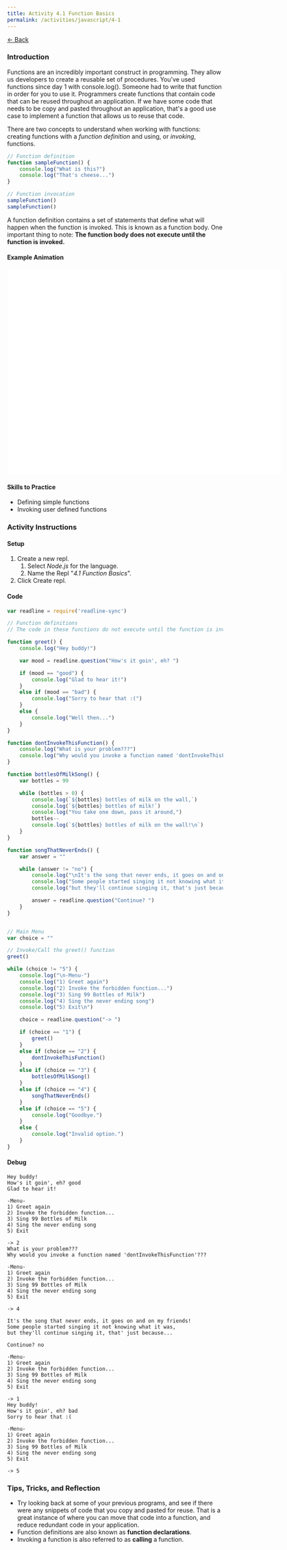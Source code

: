```yaml
---
title: Activity 4.1 Function Basics
permalink: /activities/javascript/4-1
---
```


[← Back](/activities/javascript/)

### Introduction

Functions are an incredibly important construct in programming. They allow us developers to create a reusable set of procedures. You've used functions since day 1 with console.log(). Someone had to write that function in order for you to use it. Programmers create functions that contain code that can be reused throughout an application. If we have some code that needs to be copy and pasted throughout an application, that's a good use case to implement a function that allows us to reuse that code.

There are two concepts to understand when working with functions: creating functions with a *function definition* and using, or *invoking*, functions.

```js
// Function definition
function sampleFunction() {
    console.log("What is this?")
    console.log("That's cheese...")
}

// Function invocation
sampleFunction()
sampleFunction()
```

A function definition contains a set of statements that define what will happen when the function is invoked. This is known as a function body. One important thing to note: **The function body does not execute until the function is invoked.**

#### Example Animation

<div id="animation_container" style="background-color:rgba(255, 255, 255, 1.00); width:640px; height:480px">
    <canvas id="canvas" width="640" height="480" style="position: absolute; display: block; background-color:rgba(255, 255, 255, 1.00);"></canvas>
    <div id="dom_overlay_container" style="pointer-events:none; overflow:hidden; width:640px; height:480px; position: absolute; left: 0px; top: 0px; display: block;">
    </div>
</div>

<script src="https://code.createjs.com/1.0.0/createjs.min.js"></script>
<script src="/assets/js/function-animation-basic.js"></script>
<script>
var canvas, stage, exportRoot, anim_container, dom_overlay_container, fnStartAnimation;
(function init() {
	canvas = document.getElementById("canvas");
	anim_container = document.getElementById("animation_container");
	dom_overlay_container = document.getElementById("dom_overlay_container");
	var comp=AdobeAn.getComposition("4F30DD8EC1DDFB4098147C02ED0AD997");
	var lib=comp.getLibrary();
	handleComplete({},comp);
})()
function handleComplete(evt,comp) {
	//This function is always called, irrespective of the content. You can use the variable "stage" after it is created in token create_stage.
	var lib=comp.getLibrary();
	var ss=comp.getSpriteSheet();
	exportRoot = new lib.FunctionAnimationBasic();
	stage = new lib.Stage(canvas);
	stage.enableMouseOver();	
	//Registers the "tick" event listener.
	fnStartAnimation = function() {
		stage.addChild(exportRoot);
		createjs.Ticker.framerate = lib.properties.fps;
		createjs.Ticker.addEventListener("tick", stage);
	}	    
	//Code to support hidpi screens and responsive scaling.
	AdobeAn.makeResponsive(true,'width',false,1,[canvas,anim_container,dom_overlay_container]);	
	AdobeAn.compositionLoaded(lib.properties.id);
	fnStartAnimation();
}
</script>

#### Skills to Practice

- Defining simple functions
- Invoking user defined functions


### Activity Instructions

#### Setup
1. Create a new repl.
    1. Select *Node.js* for the language.
    2. Name the Repl "*4.1 Function Basics*".
2. Click Create repl.

#### Code

```js
var readline = require('readline-sync')

// Function definitions
// The code in these functions do not execute until the function is invoked.

function greet() {
    console.log("Hey buddy!")

    var mood = readline.question("How's it goin', eh? ")

    if (mood == "good") {
        console.log("Glad to hear it!")
    }
    else if (mood == "bad") {
        console.log("Sorry to hear that :(")
    }
    else {
        console.log("Well then...")
    }
}

function dontInvokeThisFunction() {
    console.log("What is your problem???")
    console.log("Why would you invoke a function named 'dontInvokeThisFunction'???")
}

function bottlesOfMilkSong() {
    var bottles = 99

    while (bottles > 0) {
        console.log(`${bottles} bottles of milk on the wall,`)
        console.log(`${bottles} bottles of milk!`)
        console.log("You take one down, pass it around,")
        bottles--
        console.log(`${bottles} bottles of milk on the wall!\n`)
    }
}

function songThatNeverEnds() {
    var answer = ""

    while (answer != "no") {
        console.log("\nIt's the song that never ends, it goes on and on my friends!")
        console.log("Some people started singing it not knowing what it was,")
        console.log("but they'll continue singing it, that's just because...\n")

        answer = readline.question("Continue? ")
    }
}


// Main Menu
var choice = ""

// Invoke/Call the greet() function
greet()

while (choice != "5") {
    console.log("\n-Menu-")
    console.log("1) Greet again")
    console.log("2) Invoke the forbidden function...")
    console.log("3) Sing 99 Bottles of Milk")
    console.log("4) Sing the never ending song")
    console.log("5) Exit\n")

    choice = readline.question("-> ")

    if (choice == "1") {
        greet()
    }
    else if (choice == "2") {
        dontInvokeThisFunction()
    }
    else if (choice == "3") {
        bottlesOfMilkSong()
    }
    else if (choice == "4") {
        songThatNeverEnds()
    }
    else if (choice == "5") {
        console.log("Goodbye.")
    }
    else {
        console.log("Invalid option.")
    }
}
```

#### Debug

```shell
Hey buddy!
How's it goin', eh? good
Glad to hear it!

-Menu-
1) Greet again
2) Invoke the forbidden function...
3) Sing 99 Bottles of Milk
4) Sing the never ending song      
5) Exit

-> 2
What is your problem???
Why would you invoke a function named 'dontInvokeThisFunction'???

-Menu-
1) Greet again
2) Invoke the forbidden function...
3) Sing 99 Bottles of Milk
4) Sing the never ending song
5) Exit

-> 4

It's the song that never ends, it goes on and on my friends!
Some people started singing it not knowing what it was,     
but they'll continue singing it, that' just because...      

Continue? no

-Menu-
1) Greet again
2) Invoke the forbidden function...
3) Sing 99 Bottles of Milk
4) Sing the never ending song      
5) Exit

-> 1
Hey buddy!
How's it goin', eh? bad
Sorry to hear that :(

-Menu-
1) Greet again
2) Invoke the forbidden function...
3) Sing 99 Bottles of Milk
4) Sing the never ending song      
5) Exit

-> 5
```

### Tips, Tricks, and Reflection

- Try looking back at some of your previous programs, and see if there were any snippets of code that you copy and pasted for reuse. That is a great instance of where you can move that code into a function, and reduce redundant code in your application.
- Function definitions are also known as **function declarations**.
- Invoking a function is also referred to as **calling** a function.